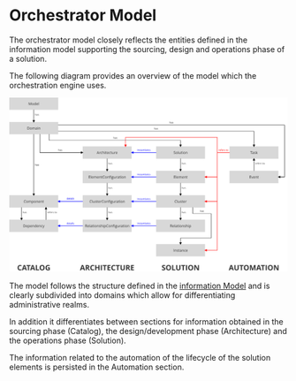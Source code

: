 Orchestrator Model
==================

<div class="subtitle">
The orchestrator model closely reflects the entities defined in the information model supporting the sourcing, design and operations phase of a solution.
</div>

The following diagram provides an overview of the model which the orchestration engine uses.

<img src="./assets/images/model-overview.svg" alt="Model" width="910"/>

The model follows the structure defined in the [information Model](Model.md)
and is clearly subdivided into domains which allow for differentiating administrative realms.

In addition it differentiates between sections for information obtained in the sourcing phase (Catalog), the design/development phase (Architecture) and the operations phase (Solution).

The information related to the automation of the lifecycle of the solution elements is persisted in the Automation section.
